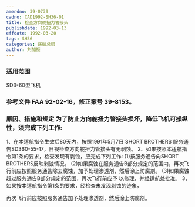 ```yaml
---
amendno: 39-0739
cadno: CAD1992-SH36-01
title: 检查方向舵扭力管接头
publishdate: 1992-03-13
effdate: 1992-03-20
tags: SH36
categories: 民航总局
author: 刘加祯
---
```


### 适用范围 
SD3-60型飞机

<!--more-->
### 参考文件    FAA 92-02-16，修正案号 39-8153。

### 原因、措施和规定     为了防止方向舵扭力管接头损坏，降低飞机可操纵性，须完成下列工作: 
1、在本适航指令生效后80天内，按照1991年5月7日 SHORT BROTHERS 服务通告SD360-55-17，目视检查方向舵扭力管接头有无剥蚀。 
    2、如果按照本适航指令第1条的要求，检查发现有剥蚀，应完成下列工作: 
      (1)按服务通告向SHORT BROTHERS反映剥蚀情况。 
      (2)如果腐蚀在服务通告B部分规定的范围内，再次飞行前应按照服务通告除去腐蚀，加予处理渗透剂，然后涂上防腐剂。 
      (3)如果腐蚀超过服务通告B部分规定的范围，再次飞行前应予
以修理，并经适航处批准。     3、如果按本适航指令第1条的要求，经检查未发现剥蚀的迹象，
  
再次飞行前应按照服务通告加予处理渗透剂，然后涂上防腐剂。
